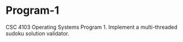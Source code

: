 # Program-1
 CSC 4103 Operating Systems Program 1. Implement a multi-threaded sudoku solution validator.

